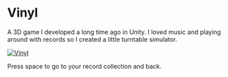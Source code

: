 # Vinyl
A 3D game I developed a long time ago in Unity. I loved music and playing around with records so I created a little turntable simulator.

[![Vinyl](https://i9.ytimg.com/vi/n-L7AA8TEGM/mq2.jpg?sqp=CJLi2PMF&rs=AOn4CLDSLXsJTJG5CW_vxPI9y6uVVWS4Ug)](https://youtu.be/n-L7AA8TEGM)

Press space to go to your record collection and back.
